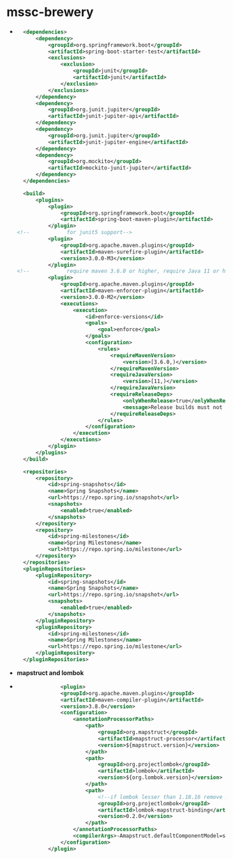 # mssc-brewery

- ```xml
    <dependencies>
        <dependency>
            <groupId>org.springframework.boot</groupId>
            <artifactId>spring-boot-starter-test</artifactId>
            <exclusions>
                <exclusion>
                    <groupId>junit</groupId>
                    <artifactId>junit</artifactId>
                </exclusion>
            </exclusions>
        </dependency>
        <dependency>
            <groupId>org.junit.jupiter</groupId>
            <artifactId>junit-jupiter-api</artifactId>
        </dependency>
        <dependency>
            <groupId>org.junit.jupiter</groupId>
            <artifactId>junit-jupiter-engine</artifactId>
        </dependency>
        <dependency>
            <groupId>org.mockito</groupId>
            <artifactId>mockito-junit-jupiter</artifactId>
        </dependency>
    </dependencies>

    <build>
        <plugins>
            <plugin>
                <groupId>org.springframework.boot</groupId>
                <artifactId>spring-boot-maven-plugin</artifactId>
            </plugin>
  <!--            for junit5 support-->
            <plugin>
                <groupId>org.apache.maven.plugins</groupId>
                <artifactId>maven-surefire-plugin</artifactId>
                <version>3.0.0-M3</version>
            </plugin>
  <!--            require maven 3.6.0 or higher, require Java 11 or higher-->
            <plugin>
                <groupId>org.apache.maven.plugins</groupId>
                <artifactId>maven-enforcer-plugin</artifactId>
                <version>3.0.0-M2</version>
                <executions>
                    <execution>
                        <id>enforce-versions</id>
                        <goals>
                            <goal>enforce</goal>
                        </goals>
                        <configuration>
                            <rules>
                                <requireMavenVersion>
                                    <version>[3.6.0,)</version>
                                </requireMavenVersion>
                                <requireJavaVersion>
                                    <version>[11,)</version>
                                </requireJavaVersion>
                                <requireReleaseDeps>
                                    <onlyWhenRelease>true</onlyWhenRelease>
                                    <message>Release builds must not have on snapshot dependencies</message>
                                </requireReleaseDeps>
                            </rules>
                        </configuration>
                    </execution>
                </executions>
            </plugin>
        </plugins>
    </build>

    <repositories>
        <repository>
            <id>spring-snapshots</id>
            <name>Spring Snapshots</name>
            <url>https://repo.spring.io/snapshot</url>
            <snapshots>
                <enabled>true</enabled>
            </snapshots>
        </repository>
        <repository>
            <id>spring-milestones</id>
            <name>Spring Milestones</name>
            <url>https://repo.spring.io/milestone</url>
        </repository>
    </repositories>
    <pluginRepositories>
        <pluginRepository>
            <id>spring-snapshots</id>
            <name>Spring Snapshots</name>
            <url>https://repo.spring.io/snapshot</url>
            <snapshots>
                <enabled>true</enabled>
            </snapshots>
        </pluginRepository>
        <pluginRepository>
            <id>spring-milestones</id>
            <name>Spring Milestones</name>
            <url>https://repo.spring.io/milestone</url>
        </pluginRepository>
    </pluginRepositories>
  ```

- **mapstruct and lombok**
- ```xml
                <plugin>
                <groupId>org.apache.maven.plugins</groupId>
                <artifactId>maven-compiler-plugin</artifactId>
                <version>3.8.0</version>
                <configuration>
                    <annotationProcessorPaths>
                        <path>
                            <groupId>org.mapstruct</groupId>
                            <artifactId>mapstruct-processor</artifactId>
                            <version>${mapstruct.version}</version>
                        </path>
                        <path>
                            <groupId>org.projectlombok</groupId>
                            <artifactId>lombok</artifactId>
                            <version>${org.lombok.version}</version>
                        </path>
                        <path>
                            <!--if lombok lesser than 1.18.16 remove me-->
                            <groupId>org.projectlombok</groupId>
                            <artifactId>lombok-mapstruct-binding</artifactId>
                            <version>0.2.0</version>
                        </path>
                    </annotationProcessorPaths>
                    <compilerArgs>-Amapstruct.defaultComponentModel=spring</compilerArgs>
                </configuration>
            </plugin>
  ```